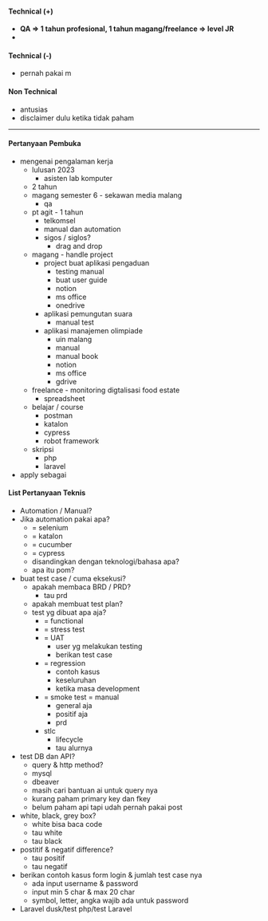 #### Technical (+) 

- **QA => 1 tahun profesional, 1 tahun magang/freelance => level JR**  
- 

#### Technical (-)  

- pernah pakai m

#### Non Technical  

- antusias
- disclaimer dulu ketika tidak paham

---

#### Pertanyaan Pembuka

- mengenai pengalaman kerja  
	- lulusan 2023
		- asisten lab komputer
	- 2 tahun
	- magang semester 6 - sekawan media malang
		- qa
	- pt agit - 1 tahun
		- telkomsel
		- manual dan automation
		- sigos / siglos?
			- drag and drop
	- magang - handle project
		- project buat aplikasi pengaduan
			- testing manual
			- buat user guide
			- notion
			- ms office
			- onedrive
		- aplikasi pemungutan suara
			- manual test
		- aplikasi manajemen olimpiade
			- uin malang
			- manual
			- manual book
			- notion
			- ms office
			- gdrive
	- freelance - monitoring digtalisasi food estate
		- spreadsheet
	- belajar / course
		- postman
		- katalon
		- cypress
		- robot framework
	- skripsi
		- php
		- laravel
- apply sebagai


#### List Pertanyaan Teknis

- Automation / Manual?  
- Jika automation pakai apa?
	- = selenium
	- = katalon
	- = cucumber
	- = cypress
	- disandingkan dengan teknologi/bahasa apa?
	- apa itu pom?
- buat test case / cuma eksekusi?
	- apakah membaca BRD / PRD?
		- tau prd
	- apakah membuat test plan?
	- test yg dibuat apa aja?
		- = functional
		- = stress test
		- = UAT
			- user yg melakukan testing
			- berikan test case
		- = regression
			- contoh kasus
			- keseluruhan
			- ketika masa development
		- = smoke test = manual
			- general aja
			- positif aja
			- prd
		- stlc
			- lifecycle
			- tau alurnya
- test DB dan API?
	- query & http method?
	- mysql
	- dbeaver
	- masih cari bantuan ai untuk query nya
	- kurang paham primary key dan fkey
	- belum paham api tapi udah pernah pakai post
- white, black, grey box?
	- white bisa baca code
	- tau white
	- tau black
- postitif & negatif difference?
	- tau positif
	- tau negatif
- berikan contoh kasus form login & jumlah test case nya
	- ada input username & password
	- input min 5 char & max 20 char
	- symbol, letter, angka wajib ada untuk password
- Laravel dusk/test php/test Laravel